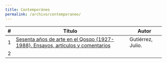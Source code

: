 ```yaml
---
title: Contemporáneo
permalink: /archivo/contemporaneo/
---
```



\# | Título | Autor
--- | --- | ---
1 | [Sesenta años de arte en el Qosqo (1927-1988). Ensayos, artículos y comentarios](https://historiografiadelarteperuano.github.io/archivo/sesenta_anos_de_arte_qosqo_gutierrez/) | Gutiérrez, Julio.
2 | 
